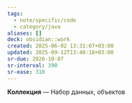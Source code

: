 ```yaml
---
tags:
  - note/specific/code
  - category/java
aliases: []
deck: obsidian::work
created: 2025-06-02 13:31:07+03:00
updated: 2025-09-12T13:40:18+03:00
sr-due: 2026-10-07
sr-interval: 390
sr-ease: 310
---
```


**Коллекция**
—
Набор данных, объектов
